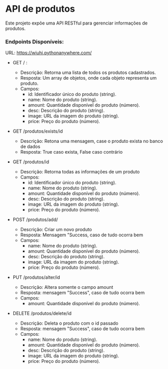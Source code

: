 # API de produtos
Este projeto expõe uma API RESTful para gerenciar informações de produtos.

### Endpoints Disponíveis:
URL: https://wiuhi.pythonanywhere.com/

* GET / :
  * Descrição: Retorna uma lista de todos os produtos cadastrados.
  * Resposta: Um array de objetos, onde cada objeto representa um produto.
  * Campos:
    * id: Identificador único do produto (string).
    * name: Nome do produto (string).
    * amount: Quantidade disponível do produto (número).
    * desc: Descrição do produto (string).
    * image: URL da imagem do produto (string).
    * price: Preço do produto (número).

* GET /produtos/exists/id
  * Descrição: Retona uma mensagem, case o produto exista no banco de dados
  * Resposta: True caso exista, False caso contrário

* GET /produtos/id
  * Descrição: Retorna todas as informações de um produto
  * Campos: 
    * id: Identificador único do produto (string).
    * name: Nome do produto (string).
    * amount: Quantidade disponível do produto (número).
    * desc: Descrição do produto (string).
    * image: URL da imagem do produto (string).
    * price: Preço do produto (número).

* POST /produtos/add/
  * Descrição: Criar um novo produto
  * Resposta: Mensagem "Success, caso de tudo ocorra bem
  * Campos:
    * name: Nome do produto (string).
    * amount: Quantidade disponível do produto (número).
    * desc: Descrição do produto (string).
    * image: URL da imagem do produto (string).
    * price: Preço do produto (número).

* PUT /produtos/alter/id
  * Descrição: Altera somente o campo amount
  * Resposta: mensagem "Success", caso de tudo ocorra bem
  * Campos:
    * amount: Quantidade disponível do produto (número).

* DELETE /produtos/delete/id
  * Descrição: Deleta o produto com o id passado
  * Resposta: mensagem "Success", caso de tudo ocorra bem
  * Campos:
    * name: Nome do produto (string).
    * amount: Quantidade disponível do produto (número).
    * desc: Descrição do produto (string).
    * image: URL da imagem do produto (string).
    * price: Preço do produto (número).
  
